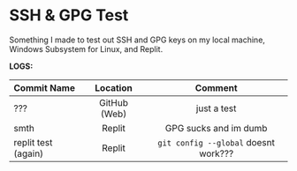 # SSH & GPG Test

Something I made to test out SSH and GPG keys on my local machine, Windows Subsystem for Linux, and Replit.

**LOGS:**

|Commit Name|Location|Comment|
|:----------|:------:|:-----:|
|???|GitHub (Web)|just a test|
|smth|Replit|GPG sucks and im dumb|
|replit test (again)|Replit|`git config --global` doesnt work???|